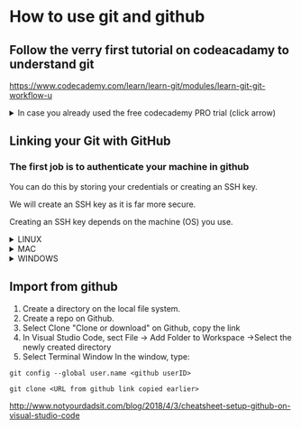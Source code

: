 # How to use git and github

## Follow the verry first tutorial on codeacadamy to understand git

<https://www.codecademy.com/learn/learn-git/modules/learn-git-git-workflow-u>


<details>
<summary>In case you already used the free codecademy PRO trial (click arrow)</summary>

### step 1

Create a folder with terminal or with an interface.
Cd into that folder you just made with terminal and follow the next step.


### step 2 

![](https://i.imgur.com/Jr1cdlz.png)

### step 3 
We need some files inside this folder.

You can use ``` echo "GIT exercise" > readme.md ```

### step 4
Now that we made the folder and files we can check our current status.

Checking current folder status

![](https://i.imgur.com/CEL6LGB.png)

Codecademy uses 2 files init_test.rb and scene-1.txt If you followed the previous step you should only see readme.md

### step 5
Git now needs to know what to stage, we will use ```git add``` for this.

For this exercise we will add our readme.md file.

![](https://i.imgur.com/Rv6P6NP.png)

### step 6 (How git works)
![](https://i.imgur.com/L4N4f2X.png)

### step 7
Git can be used in the terminal to see the changes in files after you added them with ```git add```.

The command you can use to see the changes made is ```git diff (filename)```.

![](https://i.imgur.com/ZQ6m2ii.png)

In this example you can see I echoed a new text inside of the readme.md file.

Dont forget to run ```git add``` after you changed the file.

### step 8
Now we can commit to the repository.

![](https://i.imgur.com/bWJ1ds3.png)

The command we use for commit is ```git commit```

Commiting the files you added is building a history for the file, to make searching for changes easier you should add a message (-m).

And in the terminal you cannot use spaces so thats why we will enclose our message(-m) with quotes "just like this".

### step 9
Now we can finaly check if we done all the work correctly.

We will use ```git log``` for this.

>In the output, notice:
>
>    * A 40-character code, called a SHA, that uniquely identifies the commit. This appears in orange text.
>
>    * The commit author (you!)
>
>    * The date and time of the commit
>
>    * The commit message

### with all these commands you should understand the basics of how git works

</details>

## Linking your Git with GitHub

### The first job is to authenticate your machine in github
You can do this by storing your credentials or creating an SSH key.

We will create an SSH key as it is far more secure.

Creating an SSH key depends on the machine (OS) you use.

<details>
<summary>LINUX</summary>
Generate SSH-key (Linux)

    Open your terminal

    Copy the following command into your terminal Change "your_email@example.com" to the email address linked to your Github account and press Enter.

    ssh-keygen -t rsa -b 4096 -C "your_email@example.com"

    This will create an SSH key that is linked to your email

    Generate a private/public RSA key pair When you are asked to "Enter a file in which to save the key", press Enter. This will accept the standard location.

    Enter a file in which to save the key (/home/user_name/.ssh/id_rsa): [Leave blank and press Enter]

    Enter passphrase (empty for no passphrase): [Leave blank and press Enter]

    Enter same passphrase again: [Leave blank and press Enter]

    Follow this tutorial to add the SSH key to your github account: https://help.github.com/articles/adding-a-new-ssh-key-to-your-github-account/#platform-linux
</details>

<details>
<summary>MAC</summary>
Use Github on the terminal (for Mac)

To login into github you need a SSH-key. In the next steps we will see how to generate one and link it to your github account.
Generate a SSH-key (for Mac)

    Open your terminal

    Copy the following command into your terminal Change "your_email@example.com" to the email address linked to your Github account and press Enter.

    ssh-keygen -t rsa -b 4096 -C "your_email@example.com"

    This will create an SSH key that is linked to your email

    Generate a private/public RSA key pair When you are asked to "Enter a file in which to save the key", press Enter. This will accept the standard location.

    Enter a file in which to save the key (/Users/user_name/.ssh/id_rsa): [Leave blank and press Enter]

    Enter passphrase (empty for no passphrase): [Leave blank and press Enter]

    Enter same passphrase again: [Leave blank and press Enter]

    Follow this tutorial to add the SSH key to your github account: https://help.github.com/articles/adding-a-new-ssh-key-to-your-github-account/#platform-mac
</details>

<details>
<summary>WINDOWS</summary>
Use GitHub on the terminal (for Windows)

To login into github you need a SSH-key. In the next steps we will see how to generate one and link it to your github account.
Generate a SSH-key (for Windows)

    Open you Terminal/cmd.

    Copy the following command into your terminal Change "your_email@example.com" to the email address linked to your Github account and press Enter.

    ssh-keygen -t rsa -b 4096 -C "your_email@example.com"

    This will create an SSH key that is linked to your email

    Generate a private/public RSA key pair When you are asked to "Enter a file in which to save the key", press Enter. This will accept the standard location.

    Enter a file in which to save the key (/c/Users/user_name/.ssh/id_rsa): [Leave blank and press Enter]

    Enter passphrase (empty for no passphrase): [Leave blank and press Enter]

    Enter same passphrase again: [Leave blank and press Enter]

    Follow this tutorial to add the SSH key to your github account: https://help.github.com/articles/adding-a-new-ssh-key-to-your-github-account/#platform-windows
</details>




















## Import from github

1. Create a directory on the local file system.
2. Create a repo on Github.
3. Select Clone "Clone or download" on Github, copy the link
4. In Visual Studio Code, sect File -> Add Folder to Workspace ->Select the newly created directory
5. Select Terminal Window
In the window, type:

```
git config --global user.name <github userID>

git clone <URL from github link copied earlier>
```
<http://www.notyourdadsit.com/blog/2018/4/3/cheatsheet-setup-github-on-visual-studio-code>
